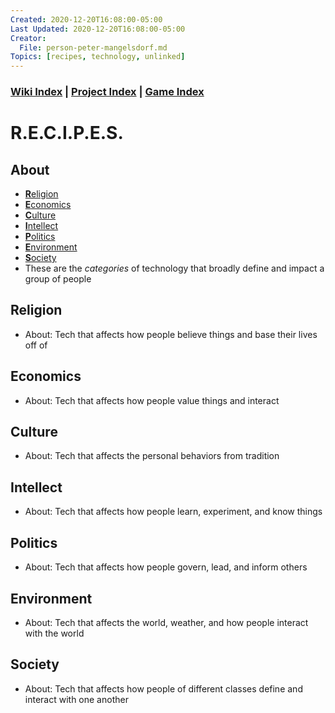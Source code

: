 ```yaml
---
Created: 2020-12-20T16:08:00-05:00
Last Updated: 2020-12-20T16:08:00-05:00
Creator:
  File: person-peter-mangelsdorf.md
Topics: [recipes, technology, unlinked]
---
```





### [Wiki Index](index.md) | [Project Index](../index.md) | [Game Index](../intel-game/index.md)




# R.E.C.I.P.E.S.




## About
- [**R**eligion](#religion)
- [**E**conomics](#economics)
- [**C**ulture](#culture)
- [**I**ntellect](#intellect)
- [**P**olitics](#politics)
- [**E**nvironment](#environment)
- [**S**ociety](#society)
- These are the *categories* of technology that broadly define and impact a group of people




## Religion
- About: Tech that affects how people believe things and base their lives off of




## Economics
- About: Tech that affects how people value things and interact




## Culture
- About: Tech that affects the personal behaviors from tradition




## Intellect
- About: Tech that affects how people learn, experiment, and know things




## Politics
- About: Tech that affects how people govern, lead, and inform others




## Environment
- About: Tech that affects the world, weather, and how people interact with the world




## Society
- About: Tech that affects how people of different classes define and interact with one another








